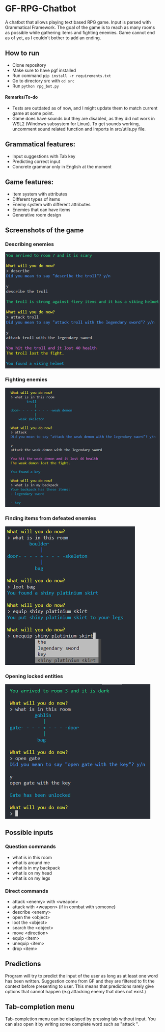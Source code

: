 # GF-RPG-Chatbot

A chatbot that allows playing text based RPG game. Input is parsed with Grammatical Framework.
The goal of the game is to reach as many rooms as possible while gathering items and fighting enemies.
Game cannot end as of yet, as I couldn't bother to add an ending.

## How to run

- Clone repository
- Make sure to have pgf installed
- Run command `pip install -r requirements.txt`
- Go to directory src with `cd src`
- Run `python rpg_bot.py`

#### Remarks/To-do

- Tests are outdated as of now, and I might update them to match current game at some point.
- Game does have sounds but they are disabled, as they did not work in WSL2 (Windows subsystem for Linux).
  To get sounds working, uncomment sound related function and imports in src/utils.py file.

## Grammatical features:

- Input suggestions with Tab key
- Predicting correct input
- Concrete grammar only in English at the moment

## Game features:

- Item system with attributes
- Different types of items
- Enemy system with different attributes
- Enemies that can have items
- Generative room design

## Screenshots of the game

### Describing enemies

![localImage](./images/describe.png)

### Fighting enemies

![localImage](./images/battle.png)

### Finding items from defeated enemies

![localImage](./images/items.png)

### Opening locked entities

![localImage](./images/opening.png)

## Possible inputs

### Question commands

- what is in this room
- what is around me
- what is in my backpack
- what is on my head
- what is on my legs

### Direct commands

- attack \<enemy\> with \<weapon\>
- attack with \<weapon\> (if in combat with someone)
- describe \<enemy\>
- open the \<object\>
- loot the \<object\>
- search the \<object\>
- move \<direction\>
- equip \<item\>
- unequip \<item\>
- drop \<item\>

## Predictions

Program will try to predict the input of the user as long as at least one word has been written.
Suggestion come from GF and they are filtered to fit the context before presenting to user.
This means that predictions rarely give options that cannot happen (e.g attacking enemy that does not exist.)

## Tab-completion menu

Tab-completion menu can be displayed by pressing tab without input.
You can also open it by writing some complete word such as "attack ".
